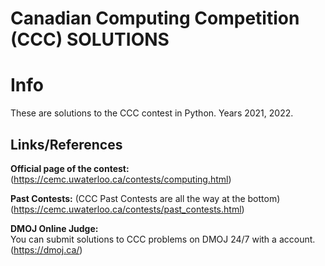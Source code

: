 # Canadian Computing Competition (CCC) SOLUTIONS

# Info
These are solutions to the CCC contest in Python. Years 2021, 2022.

## Links/References

**Official page of the contest:**\
(https://cemc.uwaterloo.ca/contests/computing.html)

**Past Contests:** (CCC Past Contests are all the way at the bottom)\
(https://cemc.uwaterloo.ca/contests/past_contests.html)

**DMOJ Online Judge:** \
You can submit solutions to CCC problems on DMOJ 24/7 with a account.\
(https://dmoj.ca/)
